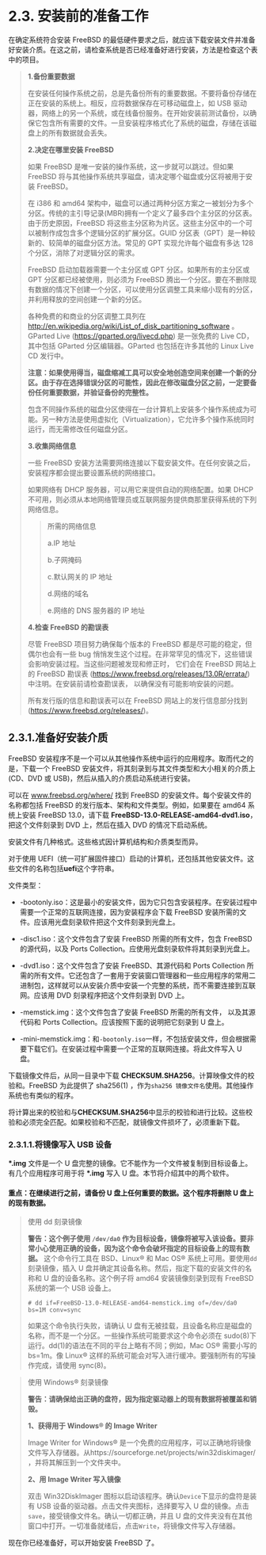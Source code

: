 # 2.3. 安装前的准备工作

在确定系统符合安装 FreeBSD 的最低硬件要求之后，就应该下载安装文件并准备好安装介质。在这之前，请检查系统是否已经准备好进行安装，方法是检查这个表中的项目。

> 
>  **1.备份重要数据**
>
>在安装任何操作系统之前，总是先备份所有的重要数据。不要将备份存储在正在安装的系统上。相反，应将数据保存在可移动磁盘上，如 USB 驱动器，网络上的另一个系统，或在线备份服务。在开始安装前测试备份，以确保它包含所有需要的文件。一旦安装程序格式化了系统的磁盘，存储在该磁盘上的所有数据就会丢失。
>
>**2.决定在哪里安装 FreeBSD**
>
>如果 FreeBSD 是唯一安装的操作系统，这一步就可以跳过。但如果 FreeBSD 将与其他操作系统共享磁盘，请决定哪个磁盘或分区将被用于安装 FreeBSD。
>
>在 i386 和 amd64 架构中，磁盘可以通过两种分区方案之一被划分为多个分区。传统的主引导记录(MBR)拥有一个定义了最多四个主分区的分区表。由于历史原因，FreeBSD 将这些主分区称为片区。这些主分区中的一个可以被制作成包含多个逻辑分区的扩展分区。GUID 分区表（GPT）是一种较新的、较简单的磁盘分区方法。常见的 GPT 实现允许每个磁盘有多达 128 个分区，消除了对逻辑分区的需求。
>
>FreeBSD 启动加载器需要一个主分区或 GPT 分区。如果所有的主分区或 GPT 分区都已经被使用，则必须为 FreeBSD 腾出一个分区。要在不删除现有数据的情况下创建一个分区，可以使用分区调整工具来缩小现有的分区，并利用释放的空间创建一个新的分区。
>
>各种免费的和商业的分区调整工具列在 http://en.wikipedia.org/wiki/List_of_disk_partitioning_software 。GParted Live (https://gparted.org/livecd.php) 是一张免费的 Live CD，其中包括 GParted 分区编辑器。GParted 也包括在许多其他的 Linux Live CD 发行中。
>
>**注意：如果使用得当，磁盘缩减工具可以安全地创造空间来创建一个新的分区。由于存在选择错误分区的可能性，因此在修改磁盘分区之前，一定要备份任何重要数据，并验证备份的完整性。**
>
>包含不同操作系统的磁盘分区使得在一台计算机上安装多个操作系统成为可能。另一种方法是使用虚拟化（Virtualization），它允许多个操作系统同时运行，而无需修改任何磁盘分区。
>
>**3.收集网络信息**
>
>一些 FreeBSD 安装方法需要网络连接以下载安装文件。在任何安装之后，安装程序都会提出要设置系统的网络接口。
>
>如果网络有 DHCP 服务器，可以用它来提供自动的网络配置。如果 DHCP 不可用，则必须从本地网络管理员或互联网服务提供商那里获得系统的下列网络信息。
>
>>所需的网络信息
>>
>>a.IP 地址
>>
>>b.子网掩码
>>
>>c.默认网关的 IP 地址
>>
>>d.网络的域名
>>
>>e.网络的 DNS 服务器的 IP 地址
>
>**4.检查 FreeBSD 的勘误表**
>
>尽管 FreeBSD 项目努力确保每个版本的 FreeBSD 都是尽可能的稳定，但偶尔也会有一些 bug 悄悄发生这个过程。在非常罕见的情况下，这些错误会影响安装过程。当这些问题被发现和修正时， 它们会在 FreeBSD 网站上的 FreeBSD 勘误表 (https://www.freebsd.org/releases/13.0R/errata/) 中注明。在安装前请检查勘误表， 以确保没有可能影响安装的问题。
>
>所有发行版的信息和勘误表可以在 FreeBSD 网站上的发行信息部分找到 (https://www.freebsd.org/releases/)。

## 2.3.1.准备好安装介质

FreeBSD 安装程序不是一个可以从其他操作系统中运行的应用程序。取而代之的是，下载一个 FreeBSD 安装文件，将其刻录到与其文件类型和大小相关的介质上(CD、DVD 或 USB)，然后从插入的介质启动系统进行安装。

可以在 www.freebsd.org/where/ 找到 FreeBSD 的安装文件。每个安装文件的名称都包括 FreeBSD 的发行版本、架构和文件类型。例如，如果要在 amd64 系统上安装 FreeBSD 13.0，请下载 **FreeBSD-13.0-RELEASE-amd64-dvd1.iso**，把这个文件刻录到 DVD 上，然后在插入 DVD 的情况下启动系统。

安装文件有几种格式。这些格式因计算机结构和介质类型而异。

对于使用 UEFI（统一可扩展固件接口）启动的计算机，还包括其他安装文件。这些文件的名称包括**uefi**这个字符串。

文件类型：

- -bootonly.iso：这是最小的安装文件，因为它只包含安装程序。在安装过程中需要一个正常的互联网连接，因为安装程序会下载 FreeBSD 安装所需的文件。应该用光盘刻录软件把这个文件刻录到光盘上。

- -disc1.iso：这个文件包含了安装 FreeBSD 所需的所有文件，包含 FreeBSD 的源代码，以及 Ports Collection。应使用光盘刻录软件将其刻录到光盘上。

- -dvd1.iso：这个文件包含了安装 FreeBSD、其源代码和 Ports Collection 所需的所有文件。它还包含了一套用于安装窗口管理器和一些应用程序的常用二进制包，这样就可以从安装介质中安装一个完整的系统，而不需要连接到互联网。应该用 DVD 刻录程序把这个文件刻录到 DVD 上。

- -memstick.img：这个文件包含了安装 FreeBSD 所需的所有文件， 以及其源代码和 Ports Collection。应该按照下面的说明把它刻录到 U 盘上。

- -mini-memstick.img：和`-bootonly.iso`一样，不包括安装文件，但会根据需要下载它们。在安装过程中需要一个正常的互联网连接。将此文件写入 U 盘。

下载镜像文件后，从同一目录中下载 **CHECKSUM.SHA256**。计算映像文件的校验和。FreeBSD 为此提供了 sha256(1) ，作为`sha256 镜像文件名`使用。其他操作系统也有类似的程序。

将计算出来的校验和与**CHECKSUM.SHA256**中显示的校验和进行比较。这些校验和必须完全匹配。如果校验和不匹配，就镜像文件损坏了，必须重新下载。

### 2.3.1.1.将镜像写入 USB 设备

**\*.img** 文件是一个 U 盘完整的镜像。它不能作为一个文件被复制到目标设备上。有几个应用程序可用于将 **\*.img** 写入 U 盘。本节将介绍其中的两个软件。

#### 重点：在继续进行之前，请备份 U 盘上任何重要的数据。这个程序将删除 U 盘上的现有数据。

>使用 dd 刻录镜像
>
>**警告：这个例子使用 `/dev/da0` 作为目标设备，镜像将被写入该设备。要非常小心使用正确的设备，因为这个命令会破坏指定的目标设备上的现有数据。**
>这个命令行工具在 BSD、Linux® 和 Mac OS® 系统上可用。要使用`dd`刻录镜像，插入 U 盘并确定其设备名称。然后，指定下载的安装文件的名称和 U 盘的设备名称。这个例子将 amd64 安装镜像刻录到现有 FreeBSD 系统的第一个 USB 设备上。
>```
># dd if=FreeBSD-13.0-RELEASE-amd64-memstick.img of=/dev/da0 bs=1M conv=sync
>```
>如果这个命令执行失败，请确认 U 盘有无被挂载，且设备名称应是磁盘的名称，而不是一个分区。一些操作系统可能要求这个命令必须在 sudo(8)下运行。dd(1)的语法在不同的平台上略有不同；例如，Mac OS® 需要小写的 bs=1m。像 Linux® 这样的系统可能会对写入进行缓冲。要强制所有的写操作完成，请使用 sync(8)。

>使用 Windows® 刻录镜像
>
>**警告：请确保给出正确的盘符，因为指定驱动器上的现有数据将被覆盖和销毁。**
>
>**1、获得用于 Windows® 的 Image Writer**
>
>Image Writer for Windows® 是一个免费的应用程序，可以正确地将镜像文件写入存储器。从https://sourceforge.net/projects/win32diskimager/ ，并将其解压到一个文件夹中。
>
>**2、用 Image Writer 写入镜像**
>
>双击 Win32DiskImager 图标以启动该程序。确认`Device`下显示的盘符是装有 USB 设备的驱动器。点击文件夹图标，选择要写入 U 盘的镜像。点击`save`，接受镜像文件名。确认一切都正确，并且 U 盘的文件夹没有在其他窗口中打开。一切准备就绪后，点击`Write`，将镜像文件写入存储器。

现在你已经准备好，可以开始安装 FreeBSD 了。

